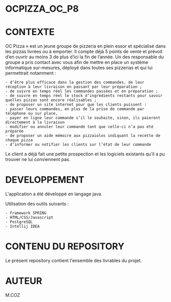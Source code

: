# OCPIZZA_OC_P8

# CONTEXTE

 OC Pizza » est un jeune groupe de pizzeria en plein essor et spécialisé dans les pizzas livrées
 ou à emporter. Il compte déjà 5 points de vente et prévoit d’en ouvrir au moins 3 de plus d’ici 
 la fin de l’année. 
 Un des responsable du groupe a pris contact avec vous afin de mettre en place un système informatique
 sur-mesures, déployé dans toutes ses pizzerias et qui lui permettrait notamment :

	- d’être plus efficace dans la gestion des commandes, de leur réception à leur livraison en passant par leur préparation ;
	- de suivre en temps réel les commandes passées et en préparation ;
	- de suivre en temps réel le stock d’ingrédients restants pour savoir quelles pizzas sont encore réalisables ;
	- de proposer un site internet pour que les clients puissent :
	- passer leurs commandes, en plus de la prise de commande par téléphone ou sur place,
	- payer en ligne leur commande s’il le souhaite, sinon, ils paieront directement à la livraison
	- modifier ou annuler leur commande tant que celle-ci n’a pas été préparée
	- de proposer un aide mémoire aux pizzaiolos indiquant la recette de chaque pizza
	- d’informer ou notifier les clients sur l’état de leur commande
 
 Le client a déjà fait une petite prospection et les logiciels existants qu’il a pu trouver ne lui conviennent pas.
 
 # DEVELOPPEMENT
 
 L'application a été développé en langage java.
 
 Utilisation des outils suivants :
 
 	- Framework SPRING
	- HTML/CSS/Javascript
	- PostgreSQL
	- Intellij IDEA

# CONTENU DU REPOSITORY

Le présent repository contient l'ensemble des livrables du projet.

# AUTEUR

M.COZ
